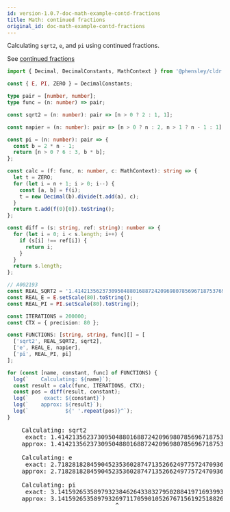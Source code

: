 ```yaml
---
id: version-1.0.7-doc-math-example-contd-fractions
title: Math: continued fractions
original_id: doc-math-example-contd-fractions
---
```


Calculating `sqrt2`, `e`, and `pi` using continued fractions.

See [continued fractions](https://rosettacode.org/wiki/Continued_fraction)

```typescript
import { Decimal, DecimalConstants, MathContext } from '@phensley/cldr';

const { E, PI, ZERO } = DecimalConstants;

type pair = [number, number];
type func = (n: number) => pair;

const sqrt2 = (n: number): pair => [n > 0 ? 2 : 1, 1];

const napier = (n: number): pair => [n > 0 ? n : 2, n > 1 ? n - 1 : 1];

const pi = (n: number): pair => {
  const b = 2 * n - 1;
  return [n > 0 ? 6 : 3, b * b];
};

const calc = (f: func, n: number, c: MathContext): string => {
  let t = ZERO;
  for (let i = n + 1; i > 0; i--) {
    const [a, b] = f(i);
    t = new Decimal(b).divide(t.add(a), c);
  }
  return t.add(f(0)[0]).toString();
};

const diff = (s: string, ref: string): number => {
  for (let i = 0; i < s.length; i++) {
    if (s[i] !== ref[i]) {
      return i;
    }
  }
  return s.length;
};

// A002193
const REAL_SQRT2 = '1.41421356237309504880168872420969807856967187537694807317667973799073247846210704';
const REAL_E = E.setScale(80).toString();
const REAL_PI = PI.setScale(80).toString();

const ITERATIONS = 200000;
const CTX = { precision: 80 };

const FUNCTIONS: [string, string, func][] = [
  ['sqrt2', REAL_SQRT2, sqrt2],
  ['e', REAL_E, napier],
  ['pi', REAL_PI, pi]
];

for (const [name, constant, func] of FUNCTIONS) {
  log(`    Calculating: ${name}`);
  const result = calc(func, ITERATIONS, CTX);
  const pos = diff(result, constant);
  log(`     exact: ${constant}`)
  log(`    approx: ${result}`);
  log(`            ${' '.repeat(pos)}^`);
}
```
<pre class="output">
    Calculating: sqrt2
     exact: 1.41421356237309504880168872420969807856967187537694807317667973799073247846210704
    approx: 1.41421356237309504880168872420969807856967187537694807317667973799073247846210704
                                                                                              ^
    Calculating: e
     exact: 2.71828182845904523536028747135266249775724709369995957496696762772407663035354759
    approx: 2.71828182845904523536028747135266249775724709369995957496696762772407663035354759
                                                                                              ^
    Calculating: pi
     exact: 3.14159265358979323846264338327950288419716939937510582097494459230781640628620900
    approx: 3.14159265358979326971170590105267671561925188267459345415465647776253410533780192
                              ^
</pre>